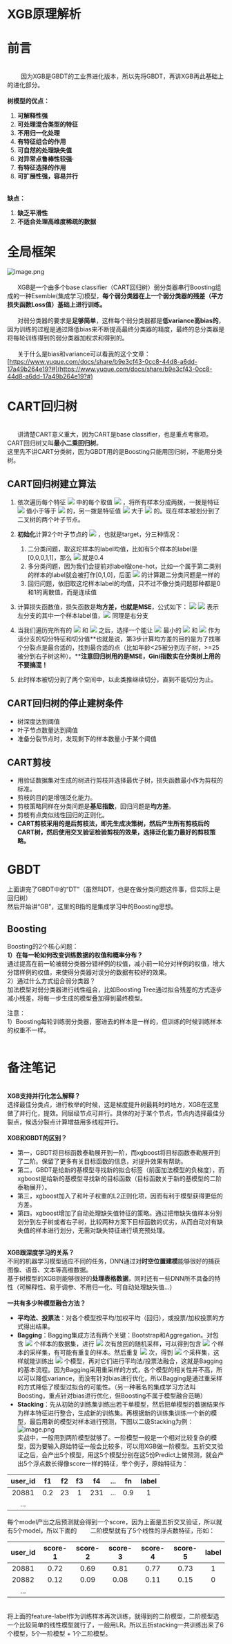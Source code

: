 # XGB原理解析

# 前言
        <br />        因为XGB是GBDT的工业界进化版本，所以先将GBDT，再讲XGB再此基础上的进化部分。<br />
<br />**树模型的优点：**

1. **可解释性强**
1. **可处理混合类型的特征**
1. **不用归一化处理**
1. **有特征组合的作用**
1. **可自然的处理缺失值**
1. **对异常点鲁棒性较强·**
1. **有特征选择的作用**
1. **可扩展性强，容易并行**


<br />**缺点：**

1. **缺乏平滑性**
1. **不适合处理高维度稀疏的数据**



# 全局框架

![image.png](https://cdn.nlark.com/yuque/0/2020/png/1173836/1590577481791-ad2034af-c7c7-4c8b-9d6e-02915af704ce.png#align=left&display=inline&height=214&margin=%5Bobject%20Object%5D&name=image.png&originHeight=428&originWidth=1292&size=50872&status=done&style=none&width=646)<br />
<br />      XGB是一个由多个base classifier（CART回归树）弱分类器串行Boosting组成的一种Esemble(集成学习)模型，**每个弱分类器在上一个弱分类器的残差（平方损失函数Loss值）基础上进行训练。**<br />
<br />      对弱分类器的要求是**足够简单**，这样每个弱分类器都是**低variance高bias的**，因为训练的过程是通过降低bias来不断提高最终分类器的精度，最终的总分类器是将每轮训练得到的弱分类器加权求和得到的。<br />
<br />      关于什么是bias和variance可以看我的这个文章：[https://www.yuque.com/docs/share/b9e3cf43-0cc8-44d8-a6dd-17a49b264e19?#](https://www.yuque.com/docs/share/b9e3cf43-0cc8-44d8-a6dd-17a49b264e19?#)
# CART回归树

<br />      讲清楚CART意义重大，因为CART是base classifier，也是重点考察项。<br />CART回归树又叫**最小二乘回归树**。<br />这里先不讲CART分类树，因为GBDT用的是Boosting只能用回归树，不能用分类树。<br />

## CART回归树建立算法


1. 依次遍历每个特征 ![](https://cdn.nlark.com/yuque/__latex/363b122c528f54df4a0446b6bab05515.svg#card=math&code=j&height=18&width=7) 中的每个取值 ![](https://cdn.nlark.com/yuque/__latex/03c7c0ace395d80182db07ae2c30f034.svg#card=math&code=s&height=12&width=8) ，将所有样本分成两拨，一拨是特征 ![](https://cdn.nlark.com/yuque/__latex/363b122c528f54df4a0446b6bab05515.svg#card=math&code=j&height=18&width=7) 值小于等于 ![](https://cdn.nlark.com/yuque/__latex/03c7c0ace395d80182db07ae2c30f034.svg#card=math&code=s&height=12&width=8) 的，另一拨是特征值 ![](https://cdn.nlark.com/yuque/__latex/363b122c528f54df4a0446b6bab05515.svg#card=math&code=j&height=18&width=7) 大于 ![](https://cdn.nlark.com/yuque/__latex/03c7c0ace395d80182db07ae2c30f034.svg#card=math&code=s&height=12&width=8) 的。现在样本被划分到了二叉树的两个叶子节点。<br />

2. **初始化**计算2个叶子节点的 ![](https://cdn.nlark.com/yuque/__latex/5d28a7ba1a44a73b8c2ed21321697c59.svg#card=math&code=%5Chat%7By%7D&height=18&width=9) ，也就是target，分三种情况：
   1. 二分类问题，取这坨样本的label均值，比如有5个样本的label是[0,0,0,1,1]，那么 ![](https://cdn.nlark.com/yuque/__latex/5d28a7ba1a44a73b8c2ed21321697c59.svg#card=math&code=%5Chat%7By%7D&height=18&width=9) 就是0.4
   1. 多分类问题，因为我们会提前对label做one-hot，比如一个属于第二类别的样本的label就会被打作[0,1,0]，后面 ![](https://cdn.nlark.com/yuque/__latex/5d28a7ba1a44a73b8c2ed21321697c59.svg#card=math&code=%5Chat%7By%7D&height=18&width=9) 的计算跟二分类问题是一样的
   1. 回归问题，依旧取这坨样本label的均值，只不过不像分类问题那种都是0和1的离散值，而是连续值

3. 计算损失函数值，损失函数是**均方差，也就是MSE**，公式如下：
![](https://cdn.nlark.com/yuque/__latex/d4bb558e4b13cddea57961e9a13cf6ca.svg#card=math&code=Loss%3Dargmin_%7Bj%2Cs%7D%5B%20min_%7Bleft%7D%5Csum%20%28%5Chat%7By%7D-c_%7Bi%7D%5E%7Bl%7D%29%5E2%20%2B%20min_%7Bright%7D%5Csum%20%28%5Chat%7By%7D-c_%7Bj%7D%5E%7Br%7D%29%5E2%20%5D&height=28&width=452)
![](https://cdn.nlark.com/yuque/__latex/e3bbf415a943b0b3d236b9ded0263c57.svg#card=math&code=c_%7Bi%7D%5E%7Bl%7D&height=23&width=12) 表示左分支的其中一个样本label值，![](https://cdn.nlark.com/yuque/__latex/929cdaa248c7600ffb65517c167920d4.svg#card=math&code=c_%7Bj%7D%5E%7Br%7D&height=23&width=14) 同理是右分支

3. 当我们遍历完所有的 ![](https://cdn.nlark.com/yuque/__latex/363b122c528f54df4a0446b6bab05515.svg#card=math&code=j&height=18&width=7) 和 ![](https://cdn.nlark.com/yuque/__latex/03c7c0ace395d80182db07ae2c30f034.svg#card=math&code=s&height=12&width=8) 之后，选择一个能让 ![](https://cdn.nlark.com/yuque/__latex/14781ee5e859104d453ad3eb28b441e5.svg#card=math&code=Loss&height=16&width=35) 最小的 ![](https://cdn.nlark.com/yuque/__latex/363b122c528f54df4a0446b6bab05515.svg#card=math&code=j&height=18&width=7) 和 ![](https://cdn.nlark.com/yuque/__latex/03c7c0ace395d80182db07ae2c30f034.svg#card=math&code=s&height=12&width=8) 作为该分支的切分特征和切分值**也就是说，第3步计算均方差的目的是为了找哪个分裂点是最合适的，找到最合适的点（比如年龄<25被分到左子树，>=25被分到右子树这种）。****注意回归树用的是MSE，Gini指数实在分类树上用的不要搞混！**

3. 此时样本被切分到了两个空间中，以此类推继续切分，直到不能切分为止。



## CART回归树的停止建树条件

- 树深度达到阈值
- 叶子节点数量达到阈值
- 准备分裂节点时，发现剩下的样本数量小于某个阈值



## CART剪枝

- 用验证数据集对生成的树进行剪枝并选择最优子树，损失函数最小作为剪枝的标准。
- 剪枝的目的是增强泛化能力。
- 剪枝策略同样在分类问题是**基尼指数**，回归问题是**均方差**。
- 剪枝有点类似线性回归的正则化。
- **CART剪枝采用的是后剪枝法，即先生成决策树，然后产生所有剪枝后的CART树，然后使用交叉验证检验剪枝的效果，选择泛化能力最好的剪枝策略。**



# GBDT


上面讲完了GBDT中的“DT”（虽然叫DT，也是在做分类问题这件事，但实际上是回归树）<br />然后开始讲“GB”，这里的B指的是集成学习中的Boosting思想。

## Boosting


Boosting的2个核心问题：<br />**1）在每一轮如何改变训练数据的权值和概率分布？**<br />通过提高在前一轮被弱分类器分错样例的权值，减小前一轮分对样例的权值，增大分错样例的权值，来使得分类器对误分的数据有较好的效果。<br />2）通过什么方式组合弱分类器？<br />加法模型对弱分类器进行线性组合，比如Boosting Tree通过拟合残差的方式逐步减小残差，将每一步生成的模型叠加得到最终模型。

注意：<br />1）Boosting每轮训练弱分类器，塞进去的样本是一样的，但训练的时候训练样本的权重不一样。<br /> 

# 备注笔记

<br />**XGB支持并行化怎么解释？**<br />选择最佳分类点，进行枚举的时候，这是梯度提升树最耗时的地方，XGB在这里做了并行化，提效。同层级节点可并行。具体的对于某个节点，节点内选择最佳分裂点，候选分裂点计算增益用多线程并行。<br />
<br />**XGB和GBDT的区别？**

- 第一，GBDT将目标函数泰勒展开到一阶，而xgboost将目标函数泰勒展开到了二阶。保留了更多有关目标函数的信息，对提升效果有帮助。
- 第二，GBDT是给新的基模型寻找新的拟合标签（前面加法模型的负梯度），而xgboost是给新的基模型寻找新的目标函数（目标函数关于新的基模型的二阶泰勒展开）。
- 第三，xgboost加入了和叶子权重的L2正则化项，因而有利于模型获得更低的方差。
- 第四，xgboost增加了自动处理缺失值特征的策略。通过把带缺失值样本分别划分到左子树或者右子树，比较两种方案下目标函数的优劣，从而自动对有缺失值的样本进行划分，无需对缺失特征进行填充预处理。


<br />**XGB跟深度学习的关系？**<br />不同的机器学习模型适应不同的任务，DNN通过对**时空位置建模**能够很好的捕获图像、语音、文本等高维数据。<br />基于树模型的XGB则能够很好的**处理表格数据**，同时还有一些DNN所不具备的特性（可解释性、易于调参、不用归一化、可自动处理缺失值...）<br />
<br />**一共有多少种模型融合方法？**

- **平均法、投票法**：对各个模型按平均/加权平均（回归），或投票/加权投票的方式得出结果。
- **Bagging**：Bagging集成方法有两个关键：Bootstrap和Aggregation。对包含 ![](https://cdn.nlark.com/yuque/__latex/6f8f57715090da2632453988d9a1501b.svg#card=math&code=m&height=12&width=14) 个样本的数据集，进行 ![](https://cdn.nlark.com/yuque/__latex/6f8f57715090da2632453988d9a1501b.svg#card=math&code=m&height=12&width=14) 次有放回的随机采样，可以得到包含 ![](https://cdn.nlark.com/yuque/__latex/6f8f57715090da2632453988d9a1501b.svg#card=math&code=m&height=12&width=14) 个样本的采样集，有可能有重复的样本。然后重复 ![](https://cdn.nlark.com/yuque/__latex/b9ece18c950afbfa6b0fdbfa4ff731d3.svg#card=math&code=T&height=16&width=12) 次，得到 ![](https://cdn.nlark.com/yuque/__latex/b9ece18c950afbfa6b0fdbfa4ff731d3.svg#card=math&code=T&height=16&width=12) 个采样集，这样就能训练出 ![](https://cdn.nlark.com/yuque/__latex/b9ece18c950afbfa6b0fdbfa4ff731d3.svg#card=math&code=T&height=16&width=12) 个模型，再对它们进行平均法/投票法融合，这就是Bagging的基本流程。因为Bagging采用重采样的方式，各个模型的相关性并不高，所以可以降低variance，而没有针对bias进行优化，所以Bagging是通过重采样的方式降低了模型过拟合的可能性。（另一种著名的集成学习方法叫Boosting，重点针对bias进行优化，但Boosting不属于模型融合范畴）
- **Stacking**：先从初始的训练集训练出若干单模型，然后把单模型的数据结果作为样本特征进行整合，生成新的训练集。再根据新的训练集训练一个新的模型，最后用新的模型对样本进行预测，下图以二级Stacking为例：<br />![image.png](https://cdn.nlark.com/yuque/0/2020/png/1173836/1599558270446-a4a18a32-61df-493a-9ae3-d03fc92ac7ea.png#align=left&display=inline&height=507&margin=%5Bobject%20Object%5D&name=image.png&originHeight=1014&originWidth=2262&size=1849406&status=done&style=none&width=1131)<br />实战中，一般用到两阶模型就够了。一阶模型一般是一个相对比较复杂的模型，因为要输入原始特征一般会比较多，可以用XGB做一阶模型。五折交叉验证之后，会产出5个模型，用这5个模型分别在这5份Predict上做预测，就会产出5个浮点数长得像score一样的特征，举个例子，原始特征为：

| user_id | f1 | f2 | f3 | f4 | ... | fn | label |
| :---: | :---: | :---: | :---: | :---: | :---: | :---: | :---: |
| 20881 | 0.2 | 23 | 1 | 231 | ... | 0.9 | 1 |
| ... |  |  |  |  |  |  |  |

每个model产出之后预测就会得到一个score，因为上面是五折交叉验证，所以就有5个model，所以下面的        二阶模型就有了5个线性的浮点数特征，形如：

| user_id | score-1 | score-2 | score-3 | score-4 | score-5 | label |
| :---: | :---: | :---: | :---: | :---: | :---: | :---: |
| 20881 | 0.72 | 0.69 | 0.81 | 0.77 | 0.73 | 1 |
| 20882 | 0.12 | 0.09 | 0.08 | 0.11 | 0.15 | 0 |
| ... |  |  |  |  |  |  |


<br />将上面的feature-label作为训练样本再次训练，就得到的二阶模型，二阶模型选一个比较简单的线性模型就行了，一般用LR。所以五折stacking一共训练出来了6个模型，5个一阶模型 + 1个二阶模型。
